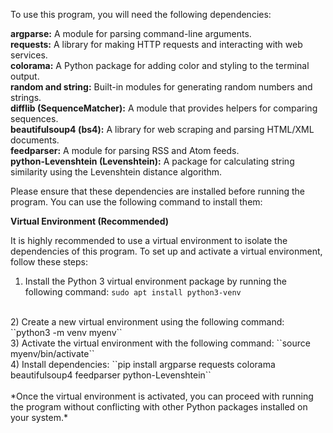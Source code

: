 To use this program, you will need the following dependencies:

**argparse:** A module for parsing command-line arguments.
<br>
**requests:** A library for making HTTP requests and interacting with web services.
<br>
**colorama:** A Python package for adding color and styling to the terminal output.
<br>
**random and string:** Built-in modules for generating random numbers and strings.
<br>
**difflib (SequenceMatcher):** A module that provides helpers for comparing sequences.
<br>
**beautifulsoup4 (bs4):** A library for web scraping and parsing HTML/XML documents.
<br>
**feedparser:** A module for parsing RSS and Atom feeds.
<br>
**python-Levenshtein (Levenshtein):** A package for calculating string similarity using the Levenshtein distance algorithm.

Please ensure that these dependencies are installed before running the program. You can use the following command to install them:

**Virtual Environment (Recommended)**

It is highly recommended to use a virtual environment to isolate the dependencies of this program. To set up and activate a virtual environment, follow these steps:

1) Install the Python 3 virtual environment package by running the following command: ``sudo apt install python3-venv``
<br>
2) Create a new virtual environment using the following command: ``python3 -m venv myenv``
<br>
3) Activate the virtual environment with the following command: ``source myenv/bin/activate``
<br>
4) Install dependencies: ``pip install argparse requests colorama beautifulsoup4 feedparser python-Levenshtein``
<br>
<br> 
*Once the virtual environment is activated, you can proceed with running the program without conflicting with other Python packages installed on your system.*








